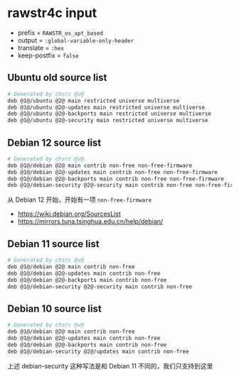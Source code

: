 <!-- -----------------------------------------------------------
 ! SPDX-License-Identifier: GPL-3.0-or-later
 ! -------------------------------------------------------------
 ! Config Type   : rawstr4c (Markdown)
 ! Config Authors: Aoran Zeng <ccmywish@qq.com>
 ! Contributors  :  Nil Null  <nil@null.org>
 ! Created On    : <2025-07-14>
 ! Last Modified : <2025-07-14>
 ! ---------------------------------------------------------- -->

# rawstr4c input

- prefix = `RAWSTR_os_apt_based`
- output = `:global-variable-only-header`
- translate = `:hex`
- keep-postfix = `false`



## Ubuntu old source list

```sh
# Generated by chsrc @v@
deb @1@/ubuntu @2@ main restricted universe multiverse
deb @1@/ubuntu @2@-updates main restricted universe multiverse
deb @1@/ubuntu @2@-backports main restricted universe multiverse
deb @1@/ubuntu @2@-security main restricted universe multiverse
```



## Debian 12 source list

```sh
# Generated by chsrc @v@
deb @1@/debian @2@ main contrib non-free non-free-firmware
deb @1@/debian @2@-updates main contrib non-free non-free-firmware
deb @1@/debian @2@-backports main contrib non-free non-free-firmware
deb @1@/debian-security @2@-security main contrib non-free non-free-firmware
```

从 Debian 12 开始，开始有一项 `non-free-firmware`

- https://wiki.debian.org/SourcesList
- https://mirrors.tuna.tsinghua.edu.cn/help/debian/



## Debian 11 source list

```sh
# Generated by chsrc @v@
deb @1@/debian @2@ main contrib non-free
deb @1@/debian @2@-updates main contrib non-free
deb @1@/debian @2@-backports main contrib non-free
deb @1@/debian-security @2@-security main contrib non-free
```


## Debian 10 source list

```sh
# Generated by chsrc @v@
deb @1@/debian @2@ main contrib non-free
deb @1@/debian @2@-updates main contrib non-free
deb @1@/debian @2@-backports main contrib non-free
deb @1@/debian-security @2@/updates main contrib non-free
```

上述 debian-security 这种写法是和 Debian 11 不同的，我们只支持到这里
